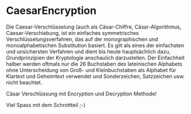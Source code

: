 # CaesarEncryption

Die Caesar-Verschlüsselung (auch als Cäsar-Chiffre, Cäsar-Algorithmus, Caesar-Verschiebung, ist ein einfaches symmetrisches Verschlüsselungsverfahren, 
das auf der monographischen und monoalphabetischen Substitution basiert.
Es gilt als eines der einfachsten und unsichersten Verfahren und dient bis heute hauptsächlich dazu, Grundprinzipien der 
Kryptologie anschaulich darzustellen. 
Der Einfachheit halber werden oftmals nur die 26 Buchstaben des lateinischen Alphabets 
ohne Unterscheidung von Groß- und Kleinbuchstaben als Alphabet für Klartext und Geheimtext verwendet und Sonderzeichen, Satzzeichen usw. nicht beachtet. 

Cäsar Verschlüssung mit Encryption und Decryption Methode!

Viel Spass mit dem Schrottteil ;-)
